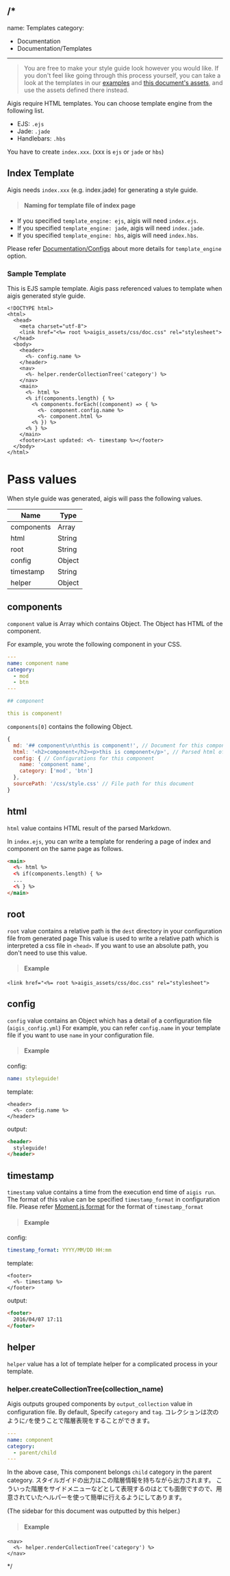 /*
---
name: Templates
category:
  - Documentation
  - Documentation/Templates
---

>  You are free to make your style guide look however you would like. If you don't feel like going through this process yourself, you can take a look at the templates in our [examples](https://github.com/pxgrid/aigis/tree/master/examples) and [this document's assets](https://github.com/pxgrid/aigis-docs/tree/gh-pages/src/template), and use the assets defined there instead.

Aigis require HTML templates. You can choose template engine from the following list.

* EJS: `.ejs`
* Jade: `.jade`
* Handlebars: `.hbs`

You have to create `index.xxx`. (xxx is `ejs` or `jade` or `hbs`)

## Index Template

Aigis needs `index.xxx` (e.g. index.jade) for generating a style guide.

> #### Naming for template file of index page
- If you specified `template_engine: ejs`, aigis will need `index.ejs`.
- If you specified `template_engine: jade`, aigis will need `index.jade`.
- If you specified `template_engine: hbs`, aigis will need `index.hbs`.

Please refer [Documentation/Configs](../Documentation/Configs/) about more details for `template_engine` option.

### Sample Template

This is EJS sample template. Aigis pass referenced values to template when aigis generated style guide.

```ejs  
<!DOCTYPE html>
<html>
  <head>
    <meta charset="utf-8">
    <link href="<%= root %>aigis_assets/css/doc.css" rel="stylesheet">
  </head>
  <body>
    <header>
      <%- config.name %>
    </header>
    <nav>
      <%- helper.renderCollectionTree('category') %>
    </nav>
    <main>
      <%- html %>
      <% if(components.length) { %>
        <% components.forEach((component) => { %>
          <%- component.config.name %>
          <%- component.html %>
        <% }) %>
      <% } %>
    </main>
    <footer>Last updated: <%- timestamp %></footer>
  </body>
</html>
```  

# Pass values

When style guide was generated, aigis will pass the following values.

Name|Type
---|---
components|Array
html|String
root|String
config|Object
timestamp|String
helper|Object

## components

`component` value is Array which contains Object. The Object has HTML of the component.

For example, you wrote the following component in your CSS.

```yaml
---
name: component name
category:
  - mod
  - btn
---

## component

this is component!
```

`components[0]` contains the following Object.

```js  
{
  md: '## component\n\nthis is component!', // Document for this component
  html: '<h2>component</h2><p>this is component</p>', // Parsed html of document
  config: { // Configurations for this component
    name: 'component name',
    category: ['mod', 'btn'] 
  },
  sourcePath: '/css/style.css' // File path for this document
}
```  

## html

`html` value contains HTML result of the parsed Markdown.

In `index.ejs`, you can write a template for rendering a page of index and component on the same page as follows.

```html
<main>
  <%- html %>
  <% if(components.length) { %>
  ...
  <% } %>
</main>
```

## root

`root` value contains a relative path is the `dest` directory in your configuration file from generated page
This value is used to write a relative path which is interpreted a css file in `<head>`.
If you want to use an absolute path, you don't need to use this value.

> #### Example
```ejs  
<link href="<%= root %>aigis_assets/css/doc.css" rel="stylesheet">
```  


## config

`config` value contains an Object which has a detail of a configuration file (`aigis_config.yml`)
For example, you can refer `config.name` in your template file if you want to use `name` in your configuration file.

> #### Example
config:
```yaml
name: styleguide!
```
template:
```ejs  
<header>
  <%- config.name %>
</header>
```  
output:
```html  
<header>
  styleguide!
</header>
```  

## timestamp

`timestamp` value contains a time from the execution end time of `aigis run`.
The format of this value can be specified `timestamp_format` in configuration file.
Please refer [Moment.js format](http://momentjs.com/docs/#week-year-week-and-weekday-tokens) for the format of `timestamp_format`

> #### Example
config:
```yaml
timestamp_format: YYYY/MM/DD HH:mm
```
template:
```ejs  
<footer>
  <%- timestamp %>
</footer>
```  
output:
```html
<footer>
  2016/04/07 17:11
</footer>
```


## helper

`helper` value has a lot of template helper for a complicated process in your template.

### helper.createCollectionTree(collection_name)

Aigis outputs grouped components by `output_collection` value in configuration file.
By default, Specify `category` and `tag`.
コレクションは次のように`/`を使うことで階層表現をすることができます。

```yaml
---
name: component
category:
  - parent/child
---
```

In the above case, This component belongs `child` category in the parent category.
スタイルガイドの出力はこの階層情報を持ちながら出力されます。
こういった階層をサイドメニューなどとして表現するのはとても面倒ですので、用意されていたヘルパーを使って簡単に行えるようにしてあります。

(The sidebar for this document was outputted by this helper.)

> #### Example
```ejs  
<nav>
  <%- helper.renderCollectionTree('category') %>
</nav>
```  

*/
